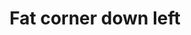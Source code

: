 ---
title: Fat corner down left
tags: ["fat", "corner", "down", "left", "direction", "pointing", "movement"]
icon: fat-corner-down-left
svg: '<svg xmlns="http://www.w3.org/2000/svg" width="24" height="24" fill="none" viewBox="0 0 24 24" stroke-width="1.5" stroke-linecap="round" stroke-linejoin="round" stroke="currentColor"><path d="M21 4.077c-2.202 2.81-4.157 4.406-5.866 4.785-1.709.38-3.336.436-4.88.172V4L3 12.214 10.253 20v-4.784C13.11 15.192 15.54 14.12 17.54 12S20.693 7.239 21 4.077Z"/></svg>'
---